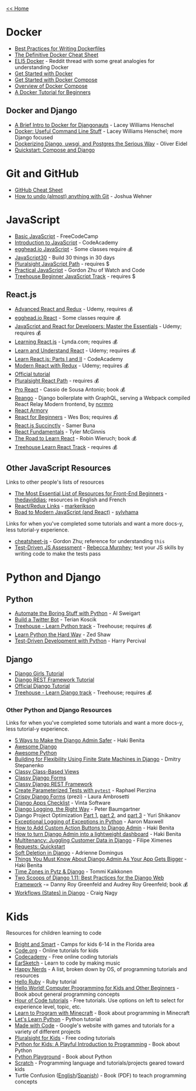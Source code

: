 [<< Home](../README.md)

# Docker 

- [Best Practices for Writing Dockerfiles](https://docs.docker.com/engine/userguide/eng-image/dockerfile_best-practices/)
- [The Definitive Docker Cheat Sheet](https://dockercheatsheet.painlessdocker.com/)
- [ELI5 Docker](https://www.reddit.com/r/linuxquestions/comments/4cnhvh/could_someone_explain_docker_to_me_like_a_5_year/) - Reddit thread with some great analogies for understanding Docker 
- [Get Started with Docker](https://docs.docker.com/get-started/)
- [Get Started with Docker Compose](https://docs.docker.com/compose/gettingstarted/)
- [Overview of Docker Compose](https://docs.docker.com/compose/overview/)
- [A Docker Tutorial for Beginners](https://docker-curriculum.com/)

## Docker and Django

- [A Brief Intro to Docker for Djangonauts](http://www.revsys.com/tidbits/brief-intro-docker-djangonauts/) - Lacey Williams Henschel 
- [Docker: Useful Command Line Stuff](http://www.revsys.com/tidbits/docker-useful-command-line-stuff/) - Lacey Williams Henschel; more Django focused 
- [Dockerizing Django, uwsgi, and Postgres the Serious Way](http://www.eidel.io/2017/07/10/dockerizing-django-uwsgi-postgres/) - Oliver Eidel
- [Quickstart: Compose and Django](https://docs.docker.com/compose/django/)

# Git and GitHub

- [GitHub Cheat Sheet](https://education.github.com/git-cheat-sheet-education.pdf)
- [How to undo (almost) anything with Git](https://github.com/blog/2019-how-to-undo-almost-anything-with-git) - Joshua Wehner

# JavaScript 

- [Basic JavaScript](https://www.freecodecamp.org/challenges/comment-your-javascript-code) - FreeCodeCamp
- [Introduction to JavaScript](https://www.codecademy.com/catalog/language/javascript) - CodeAcademy
- [egghead.io JavaScript](https://egghead.io/browse/languages/javascript) - Some classes require :moneybag: 
- [JavaScript30](https://javascript30.com/) - Build 30 things in 30 days 
- [Pluralsight JavaScript Path](https://www.pluralsight.com/paths/javascript) - requires $ 
- [Practical JavaScript](https://watchandcode.com/p/practical-javascript) - Gordon Zhu of Watch and Code 
- [Treehouse Beginner JavaScript Track](https://teamtreehouse.com/tracks/beginner-javascript) - requires $ 

## React.js 

- [Advanced React and Redux](https://www.udemy.com/react-redux-tutorial/) - Udemy, requires :moneybag:
- [egghead.io React](https://egghead.io/browse/frameworks/react) - Some classes require :moneybag:
- [JavaScript and React for Developers: Master the Essentials](https://www.udemy.com/js-and-react-for-devs/) - Udemy; requires :moneybag:
- [Learning React.js](https://www.lynda.com/React-js-tutorials/Learn-React-js-Basics/519668-2.html) - Lynda.com; requires :moneybag:
- [Learn and Understand React](https://www.udemy.com/learn-and-understand-react-and-redux-i/) - Udemy; requires :moneybag:
- [Learn React.js: Parts I and II](https://www.codecademy.com/catalog/language/javascript) - CodeAcademy
- [Modern React with Redux](https://www.udemy.com/react-redux/) - Udemy; requires :moneybag:
- [Official tutorial](https://reactjs.org/tutorial/tutorial.html)
- [Pluralsight React Path](https://www.pluralsight.com/paths/react) - requires :moneybag:
- [Pro React](https://smile.amazon.com/Pro-React-Cassio-Sousa-Antonio/dp/1484212614?sa-no-redirect=1) - Cassio de Sousa Antonio; book :moneybag:
- [Reango](https://github.com/ncrmro/reango) - Django boilerplate with GraphQL, serving a Webpack compiled React Relay Modern frontend, by [ncrmro](https://github.com/ncrmro)
- [React Armory](https://reactarmory.com/) 
- [React for Beginners](https://reactforbeginners.com/) - Wes Bos; requires :moneybag:
- [React.js Succinctly](https://www.syncfusion.com/resources/techportal/details/ebooks/Reactjs_Succinctly) - Samer Buna
- [React Fundamentals](https://tylermcginnis.com/courses/react-fundamentals/) - Tyler McGinnis
- [The Road to Learn React](https://leanpub.com/the-road-to-learn-react) - Robin Wieruch; book :moneybag:
- [Treehouse Learn React Track](https://teamtreehouse.com/tracks/learn-react) - requires :moneybag:

## Other JavaScript Resources 

Links to other people's lists of resources 

- [The Most Essential List of Resources for Front-End Beginners](https://github.com/thedaviddias/Resources-Front-End-Beginner) - [thedaviddias](https://github.com/thedaviddias/); resources in English and French 
- [React/Redux Links](https://github.com/markerikson/react-redux-links) - [markerikson](https://github.com/markerikson/) 
- [Road to Modern JavaScript (and React)](https://github.com/sylvhama/modern-js) - [sylvhama](https://github.com/sylvhama/) 

Links for when you've completed some tutorials and want a more docs-y, less tutorial-y experience. 

- [cheatsheet-js](https://github.com/gordonmzhu/cheatsheet-js) - Gordon Zhu; reference for understanding `this`
- [Test-Driven JS Assessment](https://github.com/rmurphey/js-assessment) - [Rebecca Murphey](https://github.com/rmurphey); test your JS skills by writing code to make the tests pass 

# Python and Django 

## Python

- [Automate the Boring Stuff with Python](https://automatetheboringstuff.com/) - Al Sweigart
- [Build a Twitter Bot](https://tpinecone.gitbooks.io/build-a-bot-workshop/content/) - Terian Koscik
- [Treehouse - Learn Python track](https://teamtreehouse.com/tracks/learn-python) - Treehouse; requires :moneybag:
- [Learn Python the Hard Way](http://learnpythonthehardway.org) - Zed Shaw 
- [Test-Driven Development with Python](http://www.obeythetestinggoat.com/) - Harry Percival

## Django  

- [Django Girls Tutorial](http://tutorial.djangogirls.org/en/)
- [Django REST Framework Tutorial](http://www.django-rest-framework.org/tutorial/1-serialization/)
- [Official Django Tutorial](https://docs.djangoproject.com/en/stable/intro/tutorial01/) 
- [Treehouse - Learn Django track](https://teamtreehouse.com/tracks/learn-django) - Treehouse; requires :moneybag:

### Other Python and Django Resources

Links for when you've completed some tutorials and want a more docs-y, less tutorial-y experience. 

- [5 Ways to Make the Django Admin Safer](https://hackernoon.com/5-ways-to-make-django-admin-safer-eb7753698ac8) - Haki Benita
- [Awesome Django](http://awesome-django.com/)
- [Awesome Python](https://awesome-python.com/)
- [Building for Flexibility Using Finite State Machines in Django](https://medium.com/@distillerytech/building-for-flexibility-using-finite-state-machines-in-django-2e36ddbd7708) - Dmitry Stepanenko
- [Classy Class-Based Views](http://ccbv.co.uk/)
- [Classy Django Forms](http://cdf.9vo.lt/)
- [Classy Django REST Framework](http://www.cdrf.co/)
- [Create Parameterized Tests with `pytest`](https://raphael.codes/blog/create-parametrized-tests-with-pytest/) - Raphael Pierzina
- [Crispy Django Forms](https://prezi.com/mjidlobntpof/crispy-django-forms/?utm_campaign=share&utm_medium=copy) (prezi) - Laura Ambrosetti
- [Django Apps Checklist](http://djangoappschecklist.com/) - Vinta Software
- [Django Logging, the Right Way](https://lincolnloop.com/blog/django-logging-right-way/) - Peter Baumgartner
- Django Project Optimization [Part 1](http://dizballanze.com/en/django-project-optimization-part-1/), [part 2](http://dizballanze.com/en/django-project-optimization-part-2/), and [part 3](http://dizballanze.com/django-project-optimization-part-3/) - Yuri Shikanov
- [Exceptional Logging of Exceptions in Python](https://www.loggly.com/blog/exceptional-logging-of-exceptions-in-python/) - Aaron Maxwell 
- [How to Add Custom Action Buttons to Django Admin](https://medium.com/@hakibenita/how-to-add-custom-action-buttons-to-django-admin-8d266f5b0d41) - Haki Benita 
- [How to turn Django Admin into a lightweight dashboard](https://medium.com/@hakibenita/how-to-turn-django-admin-into-a-lightweight-dashboard-a0e0bbf609ad) - Haki Benita
- [Multitenancy: Juggling Customer Data in Django](https://www.vinta.com.br/blog/2017/multitenancy-juggling-customer-data-django/) - Filipe Ximenes
- [Requests: Quickstart](http://docs.python-requests.org/en/master/user/quickstart/)
- [Soft Deletion in Django](https://medium.com/@adriennedomingus/soft-deletion-in-django-e4882581c340) - Adrienne Domingus
- [Things You Must Know About Django Admin As Your App Gets Bigger](https://medium.com/@hakibenita/things-you-must-know-about-django-admin-as-your-app-gets-bigger-6be0b0ee9614) - Haki Benita
- [Time Zones in Pytz & Django](https://tommikaikkonen.github.io/timezones/) - Tommi Kaikkonen 
- [Two Scoops of Django 1.11: Best Practices for the Django Web Framework](https://www.twoscoopspress.com/products/two-scoops-of-django-1-11) -= Danny Roy Greenfeld and Audrey Roy Greenfeld; book :moneybag:
- [Workflows (States) in Django](https://gist.github.com/Nagyman/9502133) - Craig Nagy

# Kids 
Resources for children learning to code 

- [Bright and Smart](https://www.brightandsmart.com/) - Camps for kids 6-14 in the Florida area
- [Code.org](https://studio.code.org/) - Online tutorials for kids 
- [Codecademy](https://www.codecademy.com/) - Free online coding tutorials 
- [EarSketch](https://earsketch.gatech.edu/landing/#/) - Learn to code by making music 
- [Happy Nerds](https://t.co/zznusBfgKL) - A list, broken down by OS, of programming tutorials and resources 
- [Hello Ruby](https://t.co/E4THWyCenV) - Ruby tutorial 
- [Hello World! Computer Programming for Kids and Other Beginners](https://www.manning.com/books/hello-world-second-edition) - Book about general programming concepts 
- [Hour of Code tutorials](https://hourofcode.com/us/learn) - Free tutorials. Use options on left to select for experience level, topic, etc.  
- [Learn to Program with Minecraft](https://www.nostarch.com/programwithminecraft) - Book about programming in Minecraft 
- [Let's Learn Python](https://t.co/eDiGNBzqI4) - Python tutorial 
- [Made with Code](https://www.madewithcode.com/) - Google's website with games and tutorials for a variety of different projects
- [Pluralsight for Kids](https://www.pluralsight.com/kids-courses) - Free coding tutorials
- [Python for Kids: A Playful Introduction to Programming](https://www.nostarch.com/pythonforkids) - Book about Python
- [Python Playground](https://www.nostarch.com/pythonplayground) - Book about Python 
- [Scratch](https://scratch.mit.edu/) - Programming language and tutorials/projects geared toward kids
- Turtle Confusion ([English](https://t.co/tY8YdcUwzW)/[Spanish](https://t.co/Hi40oqUdQ5)) - Book (PDF) to teach programming concepts 
